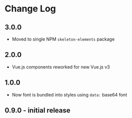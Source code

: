 # Change Log

## 3.0.0

- Moved to single NPM `skeleton-elements` package

## 2.0.0

- Vue.js components reworked for new Vue.js v3

## 1.0.0

- Now font is bundled into styles using `data:` base64 font

## 0.9.0 - initial release
